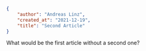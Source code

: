 ```json
{
    "author": "Andreas Linz",
    "created_at": "2021-12-19",
    "title": "Second Article"
}
```

What would be the first article without a second one?